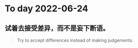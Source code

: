 
# To day 2022-06-24


## 试着去接受差异，而不是妄下断语。
> Try to accept differences instead of making judgements.

    